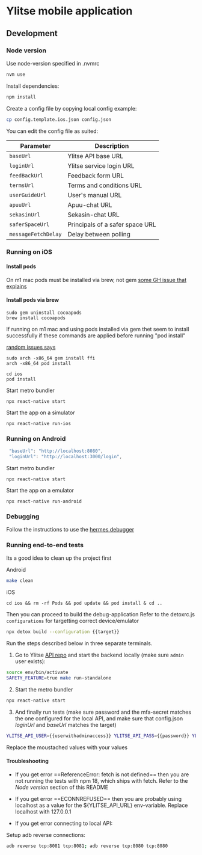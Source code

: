 # Ylitse mobile application

## Development

### Node version
Use node-version specified in .nvmrc

```sh
nvm use
```

Install dependencies:

```sh
npm install
```

Create a config file by copying local config example:

```sh
cp config.template.ios.json config.json
```

You can edit the config file as suited:

| Parameter          | Description                      |
| --------------     | ---------------------------------|
| `baseUrl`          | Ylitse API base URL              |
| `loginUrl`         | Ylitse service login URL         |
| `feedBackUrl`      | Feedback form URL                |
| `termsUrl`         | Terms and conditions URL         |
| `userGuideUrl`     | User's manual URL                |
| `apuuUrl`          | Apuu-chat URL                    |
| `sekasinUrl`       | Sekasin-chat URL                 |
| `saferSpaceUrl`    | Principals of a safer space URL  |
| `messageFetchDelay`| Delay between polling            |


### Running on iOS

#### Install pods
On m1 mac pods must be installed via brew, not gem
[some GH issue that explains](https://github.com/CocoaPods/CocoaPods/issues/9907)

#### Install pods via brew
```
sudo gem uninstall cocoapods
brew install cocoapods
```

If running on m1 mac and using pods installed via gem thet seem to install successfully if these commands are applied before running "pod install"

[random issues says](
https://github.com/CocoaPods/CocoaPods/issues/10518#issuecomment-798912624)
```
sudo arch -x86_64 gem install ffi
arch -x86_64 pod install
```

```
cd ios
pod install
```

Start metro bundler
```
npx react-native start
```

Start the app on a simulator
```
npx react-native run-ios
```

### Running on Android

```js
 "baseUrl": "http://localhost:8080",
 "loginUrl": "http://localhost:3000/login",
```

Start metro bundler
```
npx react-native start
```

Start the app on a emulator
```
npx react-native run-android
```


### Debugging

Follow the instructions to use the [hermes debugger](https://reactnative.dev/docs/debugging?js-debugger=hermes)

### Running end-to-end tests

Its a good idea to clean up the project first

Android
```sh
make clean
```

iOS
```
cd ios && rm -rf Pods && pod update && pod install & cd .. 
```

Then you can proceed to build the debug-application
Refer to the detoxrc.js `configurations` for targetting correct device/emulator


```sh
npx detox build --configuration {{target}}
```


Run the steps described below in three separate terminals.

1. Go to Ylitse [API repo](https://gitlab.com/ylitse/ylitse-api) and start the backend locally (make sure `admin`
   user exists):

```sh
source env/bin/activate
SAFETY_FEATURE=true make run-standalone
```

2. Start the metro bundler 

```sh
npx react-native start
```

3. And finally run tests (make sure password and the mfa-secret matches the one configured for
   the local API, and make sure that config.json _loginUrl_ and _baseUrl_  matches the target)


```sh
YLITSE_API_USER={{userwithadminaccess}} YLITSE_API_PASS={{password}} YLITSE_API_URL="http://127.0.0.1:8080" YLITSE_MFA_SECRET={{mfa_secret}} npx detox test --configuration {{target}}
```

Replace the moustached values with your values

#### Troubleshooting

- If you get error ==ReferenceError: fetch is not defined== then you are not running the tests with npm 18, which ships with fetch. Refer to the _Node version_ section of this README

- If you get error ==ECONNREFUSED== then you are probably using localhost as a value for the ${YLITSE_API_URL} env-variable. Replace localhost with 127.0.0.1

- If you get error connecting to local API:

Setup adb reverse connections:
```sh
adb reverse tcp:8081 tcp:8081; adb reverse tcp:8080 tcp:8080
```



